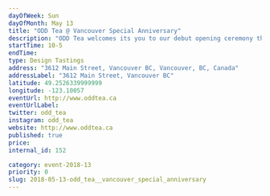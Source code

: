 ```yaml
---
dayOfWeek: Sun
dayOfMonth: May 13
title: "ODD Tea @ Vancouver Special Anniversary"
description: "ODD Tea welcomes its you to our debut opening ceremony through VDW. Join us at our POP up at the Vancouver Special Anniversary event.<br> <br> Exclusively for this debut, a handful of meticulously curated tea infused beverages will be served for tasting. <br> <br> Amid a variety of roses and orchids, ODD Tea share the story behind its inception, health benefits of locally purveyed ingredients, and the know-how to making delicious recipes with an odd twist."
startTime: 10-5
endTime: 
type: Design Tastings
address: "3612 Main Street, Vancouver BC, Vancouver, BC, Canada"
addressLabel: "3612 Main Street, Vancouver BC"
latitude: 49.2526339999999
longitude: -123.10057
eventUrl: http://www.oddtea.ca
eventUrlLabel: 
twitter: odd_tea
instagram: odd_tea
website: http://www.oddtea.ca
published: true
price: 
internal_id: 152

category: event-2018-13
priority: 0
slug: 2018-05-13-odd_tea__vancouver_special_anniversary
---
```

